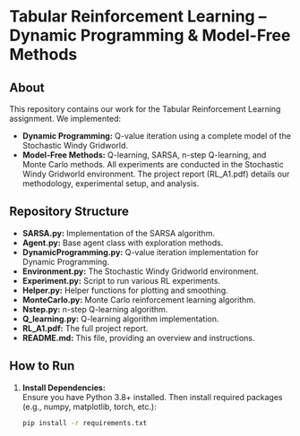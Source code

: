 # Tabular Reinforcement Learning – Dynamic Programming & Model-Free Methods

## About
This repository contains our work for the Tabular Reinforcement Learning assignment. We implemented:
- **Dynamic Programming:** Q-value iteration using a complete model of the Stochastic Windy Gridworld.
- **Model-Free Methods:** Q-learning, SARSA, n-step Q-learning, and Monte Carlo methods.
All experiments are conducted in the Stochastic Windy Gridworld environment. The project report (RL_A1.pdf) details our methodology, experimental setup, and analysis.

## Repository Structure
- **SARSA.py:** Implementation of the SARSA algorithm.
- **Agent.py:** Base agent class with exploration methods.
- **DynamicProgramming.py:** Q-value iteration implementation for Dynamic Programming.
- **Environment.py:** The Stochastic Windy Gridworld environment.
- **Experiment.py:** Script to run various RL experiments.
- **Helper.py:** Helper functions for plotting and smoothing.
- **MonteCarlo.py:** Monte Carlo reinforcement learning algorithm.
- **Nstep.py:** n-step Q-learning algorithm.
- **Q_learning.py:** Q-learning algorithm implementation.
- **RL_A1.pdf:** The full project report.
- **README.md:** This file, providing an overview and instructions.

## How to Run
1. **Install Dependencies:**  
   Ensure you have Python 3.8+ installed. Then install required packages (e.g., numpy, matplotlib, torch, etc.):
   ```bash
   pip install -r requirements.txt
